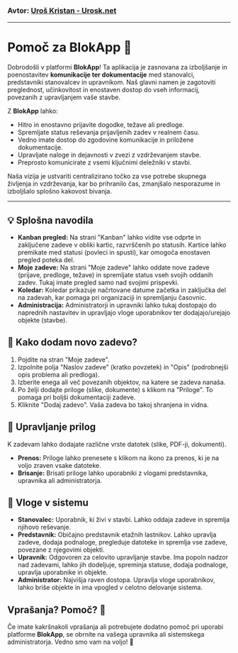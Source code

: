 ### Avtor: [Uroš Kristan - Urosk.net](https://www.urosk.net/)

---

# Pomoč za BlokApp 🏢

Dobrodošli v platformi **BlokApp**! Ta aplikacija je zasnovana za izboljšanje in poenostavitev **komunikacije ter dokumentacije** med stanovalci, predstavniki stanovalcev in upravnikom. Naš glavni namen je zagotoviti preglednost, učinkovitost in enostaven dostop do vseh informacij, povezanih z upravljanjem vaše stavbe.

Z **BlokApp** lahko:
* Hitro in enostavno prijavite dogodke, težave ali predloge.
* Spremljate status reševanja prijavljenih zadev v realnem času.
* Vedno imate dostop do zgodovine komunikacije in priložene dokumentacije.
* Upravljate naloge in dejavnosti v zvezi z vzdrževanjem stavbe.
* Preprosto komunicirate z vsemi ključnimi deležniki v stavbi.

Naša vizija je ustvariti centralizirano točko za vse potrebe skupnega življenja in vzdrževanja, kar bo prihranilo čas, zmanjšalo nesporazume in izboljšalo splošno kakovost bivanja.

---

## 💡 Splošna navodila

* **Kanban pregled:** Na strani "Kanban" lahko vidite vse odprte in zaključene zadeve v obliki kartic, razvrščenih po statusih. Kartice lahko premikate med statusi (povleci in spusti), kar omogoča enostaven pregled poteka del.
* **Moje zadeve:** Na strani "Moje zadeve" lahko oddate nove zadeve (prijave, predloge, težave) in spremljate status vseh svojih oddanih zadev. Tukaj imate pregled samo nad svojimi prispevki.
* **Koledar:** Koledar prikazuje načrtovane datume začetka in zaključka del na zadevah, kar pomaga pri organizaciji in spremljanju časovnic.
* **Administracija:** Administratorji in upravniki lahko tukaj dostopajo do naprednih nastavitev in upravljajo vloge uporabnikov ter dodajajo/urejajo objekte (stavbe).

## 📝 Kako dodam novo zadevo?

1.  Pojdite na stran "Moje zadeve".
2.  Izpolnite polja "Naslov zadeve" (kratko povzetek) in "Opis" (podrobnejši opis problema ali predloga).
3.  Izberite enega ali več povezanih objektov, na katere se zadeva nanaša.
4.  Po želji dodajte priloge (slike, dokumente) s klikom na "Priloge". To pomaga pri boljši dokumentaciji zadeve.
5.  Kliknite "Dodaj zadevo". Vaša zadeva bo takoj shranjena in vidna.

## 🔗 Upravljanje prilog

K zadevam lahko dodajate različne vrste datotek (slike, PDF-ji, dokumenti).
* **Prenos:** Priloge lahko prenesete s klikom na ikono za prenos, ki je na voljo zraven vsake datoteke.
* **Brisanje:** Brisati priloge lahko uporabniki z vlogami predstavnika, upravnika ali administratorja.

## 👤 Vloge v sistemu

* **Stanovalec:** Uporabnik, ki živi v stavbi. Lahko oddaja zadeve in spremlja njihovo reševanje.
* **Predstavnik:** Običajno predstavnik etažnih lastnikov. Lahko upravlja zadeve, dodaja podnaloge, pregleduje datoteke in spremlja vse zadeve, povezane z njegovimi objekti.
* **Upravnik:** Odgovoren za celovito upravljanje stavbe. Ima popoln nadzor nad zadevami, lahko jih dodeljuje, spreminja statuse, dodaja podnaloge, upravlja uporabnike in objekte.
* **Administrator:** Najvišja raven dostopa. Upravlja vloge uporabnikov, lahko briše objekte in ima vpogled v celotno delovanje sistema.

## Vprašanja? Pomoč? 🤔

Če imate kakršnakoli vprašanja ali potrebujete dodatno pomoč pri uporabi platforme **BlokApp**, se obrnite na vašega upravnika ali sistemskega administratorja. Vedno smo vam na voljo! 🙏